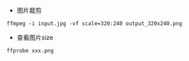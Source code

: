 - 图片裁剪

```
ffmpeg -i input.jpg -vf scale=320:240 output_320x240.png
```

- 查看图片size

```
ffprobe xxx.png
```